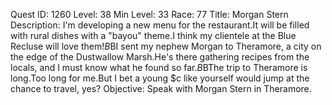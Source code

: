 Quest ID: 1260
Level: 38
Min Level: 33
Race: 77
Title: Morgan Stern
Description: I'm developing a new menu for the restaurant.It will be filled with rural dishes with a "bayou" theme.I think my clientele at the Blue Recluse will love them!$B$BI sent my nephew Morgan to Theramore, a city on the edge of the Dustwallow Marsh.He's there gathering recipes from the locals, and I must know what he found so far.$B$BThe trip to Theramore is long.Too long for me.But I bet a young $c like yourself would jump at the chance to travel, yes?
Objective: Speak with Morgan Stern in Theramore.
